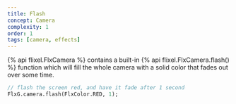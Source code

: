 ```yaml
---
title: Flash
concept: Camera
complexity: 1
order: 1
tags: [camera, effects]
---
```

{% api flixel.FlxCamera %} contains a built-in {% api flixel.FlxCamera.flash() %} function which will fill the whole camera with a solid color that fades out over some time.

```haxe
// flash the screen red, and have it fade after 1 second
FlxG.camera.flash(FlxColor.RED, 1);
```

